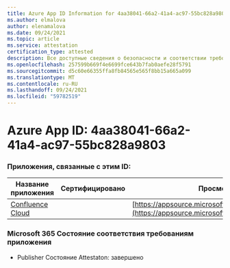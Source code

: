 ```yaml
---
title: Azure App ID Information for 4aa38041-66a2-41a4-ac97-55bc828a9803
ms.author: elmalova
author: elenamalova
ms.date: 09/24/2021
ms.topic: article
ms.service: attestation
certification_type: attested
description: Все доступные сведения о безопасности и соответствии требованиям для 4aa38041-66a2-41a4-ac97-55bc828a9803.
ms.openlocfilehash: 257599b669f4e6699fce643b7fab0aefe28f5791
ms.sourcegitcommit: d5c60e66355ffa8fb84565e565f8bb15a665a099
ms.translationtype: MT
ms.contentlocale: ru-RU
ms.lasthandoff: 09/24/2021
ms.locfileid: "59782519"
---
```

# <a name="azure-app-id-4aa38041-66a2-41a4-ac97-55bc828a9803"></a>Azure App ID: 4aa38041-66a2-41a4-ac97-55bc828a9803


### <a name="apps-associated-with-this-id"></a>Приложения, связанные с этим ID:
| **Название приложения** | **Сертифицировано** | **Просмотр в AppSource** |
|--------------|---------------|-----------------------|
| [Confluence Cloud](https://docs.microsoft.com/microsoft-365-app-certification/forward/WA200003113) |  | [https://appsource.microsoft.com/product/office/WA200003113](https://appsource.microsoft.com/product/office/WA200003113) |

### <a name="microsoft-365-app-compliance-status"></a>Microsoft 365 Состояние соответствия требованиям приложения
- Publisher Состояние Attestaton: завершено
